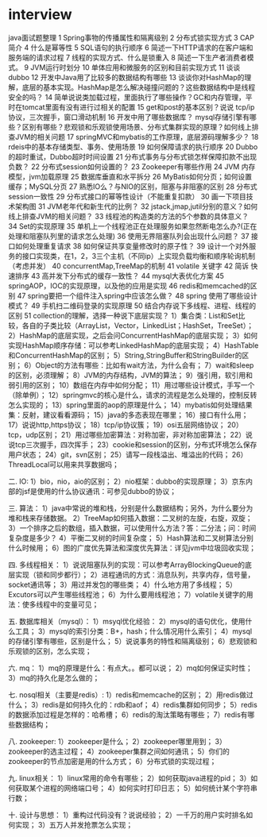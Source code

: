 # interview
java面试题整理
1 Spring事物的传播属性和隔离级别
2 分布式锁实现方式
3 CAP简介
4 什么是幂等性
5 SQL语句的执行顺序
6 简述一下HTTP请求的在客户端和服务端的请求过程
7 线程的实现方式、什么是锁重入
8 简述一下生产者消费者模式。
9 JVM运行时划分
10 单体应用和微服务的区别和目前实现方式
11 谈谈dubbo
12 开发中Java用了比较多的数据结构有哪些
13 谈谈你对HashMap的理解，底层的基本实现。HashMap是怎么解决碰撞问题的？这些数据结构中是线程安全的吗？
14 简单说说类加载过程，里面执行了哪些操作？GC和内存管理，平时在tomcat里面有没有进行过相关的配置
15 get和post的基本区别？说说 tcp/ip协议，三次握手，窗口滑动机制
16 开发中用了哪些数据库？ mysql存储引擎有哪些？区别有哪些？悲观锁和乐观锁使用场景、分布式集群实现的原理？如何线上排查JVM的相关问题
17 springMVC和mybatis的工作原理，底层源码理解多少？
18 rdeis中的基本存储类型、事务、使用场景
19 如何保障请求的执行顺序
20 Dubbo的超时重试，Dubbo超时时间设置
21 分布式事务与分布式锁怎样保障扣款不出现负数？
22 分布式session如何设置的？
23 Zookeeper有哪些作用
24 JVM 内存模型，jvm加载原理
25 数据库垂直和水平拆分
26 MyBatis如何分页；如何设置缓存；MySQL分页
27 熟悉IO么？与NIO的区别，阻塞与非阻塞的区别
28 分布式session一致性
29 分布式接口的幂等性设计（不能重复扣款）
30 画一下项目技术架构图
31 JVM老年代和新生代的比例？
32 jstack,jmap,jutil分别的意义？如何线上排查JVM的相关问题？
33 线程池的构造类的方法的5个参数的具体意义？
34 Set的实现原理
35 单机上一个线程池正在处理服务如果忽然断电怎么办?(正在处理和阻塞队列里的请求怎么处理)
36 使用无界阻塞队列会出现什么问题？
37 接口如何处理重复请求
38  如何保证共享变量修改时的原子性？
39  设计一个对外服务的接口实现类，在1，2，3三个主机（不同ip）上实现负载均衡和顺序轮询机制（考虑并发）
40  concurrentMap,TreeMap的机制
41  volatile 关键字
42  简诉 快速排序
43  高并发下分布式的缓存一致性？
44 mysql大表优化方案
45  springAOP，IOC的实现原理，以及他的应用是实现
46 redis和memcached的区别
47  spring要把一个组件注入spring中应该怎么做？
48 spring 使用了哪些设计模式？
49 手机扫二维码登录的实现原理
50 结合内存说下多线程、进程、线程的区别
51 collection的理解，选择一种说下底层实现？
1）集合类：List和Set比较，各自的子类比较（ArrayList，Vector，LinkedList；HashSet，TreeSet）；
2）HashMap的底层实现，之后会问ConcurrentHashMap的底层实现；
3）如何实现HashMap顺序存储：可以参考LinkedHashMap的底层实现；
4）HashTable和ConcurrentHashMap的区别；
5）String,StringBuffer和StringBuilder的区别；
6）Object的方法有哪些：比如有wait方法，为什么会有；
7）wait和sleep的区别，必须理解；
8）JVM的内存结构，JVM的算法；
9）强引用，软引用和弱引用的区别；
10）数组在内存中如何分配；
11）用过哪些设计模式，手写一个（除单例）；
12）springmvc的核心是什么，请求的流程是怎么处理的，控制反转怎么实现的；
13）spring里面的aop的原理是什么；
14）mybatis如何处理结果集：反射，建议看看源码；
15）java的多态表现在哪里；
16）接口有什么用；
17）说说http,https协议；
18）tcp/ip协议簇；
19）osi五层网络协议；
20）tcp，udp区别；
21）用过哪些加密算法：对称加密，非对称加密算法；
22）说说tcp三次握手，四次挥手；
23）cookie和session的区别，分布式环境怎么保存用户状态；
24）git，svn区别；
25）请写一段栈溢出、堆溢出的代码；
26）ThreadLocal可以用来共享数据吗；

二. IO:
1）bio，nio，aio的区别；
2）nio框架：dubbo的实现原理；
3）京东内部的jsf是使用的什么协议通讯：可参见dubbo的协议；

三. 算法：
1）java中常说的堆和栈，分别是什么数据结构；另外，为什么要分为堆和栈来存储数据。
2）TreeMap如何插入数据：二叉树的左旋，右旋，双旋；
3）一个排序之后的数组，插入数据，可以使用什么方法？答：二分法；问：时间复杂度是多少？
4）平衡二叉树的时间复杂度；
5）Hash算法和二叉树算法分别什么时候用；
6）图的广度优先算法和深度优先算法：详见jvm中垃圾回收实现；

四. 多线程相关：
1）说说阻塞队列的实现：可以参考ArrayBlockingQueue的底层实现（锁和同步都行）；
2）进程通讯的方式：消息队列，共享内存，信号量，socket通讯等；
3）用过并发包的哪些类；
4）什么地方用了多线程；
5）Excutors可以产生哪些线程池；
6）为什么要用线程池；
7）volatile关键字的用法：使多线程中的变量可见；

五. 数据库相关（mysql）：
1）msyql优化经验：
2）mysql的语句优化，使用什么工具；
3）mysql的索引分类：B+，hash；什么情况用什么索引；
4）mysql的存储引擎有哪些，区别是什么；
5）说说事务的特性和隔离级别；
6）悲观锁和乐观锁的区别，怎么实现；

六. mq：
1）mq的原理是什么：有点大。。都可以说；
2）mq如何保证实时性；
3）mq的持久化是怎么做的；

七. nosql相关（主要是redis）:
1）redis和memcache的区别；
2）用redis做过什么；
3）redis是如何持久化的：rdb和aof；
4）redis集群如何同步；
5）redis的数据添加过程是怎样的：哈希槽；
6）redis的淘汰策略有哪些；
7）redis有哪些数据结构；

八. zookeeper:
1）zookeeper是什么；
2）zookeeper哪里用到；
3）zookeeper的选主过程；
4）zookeeper集群之间如何通讯；
5）你们的zookeeper的节点加密是用的什么方式；
6）分布式锁的实现过程；

九. linux相关：
1）linux常用的命令有哪些；
2）如何获取java进程的pid；
3）如何获取某个进程的网络端口号；
4）如何实时打印日志；
5）如何统计某个字符串行数；

十. 设计与思想：
1）重构过代码没有？说说经验；
2）一千万的用户实时排名如何实现；
3）五万人并发抢票怎么实现；











































